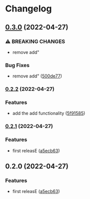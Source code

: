 # Changelog

## [0.3.0](https://github.com/martij19/go/compare/three/v0.2.2...three/v0.3.0) (2022-04-27)


### ⚠ BREAKING CHANGES

* remove add"

### Bug Fixes

* remove add" ([500de77](https://github.com/martij19/go/commit/500de772655ccb6385de45892860bf7a30821055))

### [0.2.2](https://github.com/martij19/go/compare/three-v0.2.1...three/v0.2.2) (2022-04-27)


### Features

* add the add functionality ([5f91585](https://github.com/martij19/go/commit/5f9158546e571263226f5a6975418b21053a1721))

### [0.2.1](https://github.com/martij19/go/compare/three-v0.2.0...three-v0.2.1) (2022-04-27)


### Features

* first releasE ([a5ecb63](https://github.com/martij19/go/commit/a5ecb63d50b54f664f41b3dcb7a260331f105168))

## 0.2.0 (2022-04-27)


### Features

* first releasE ([a5ecb63](https://github.com/martij19/go/commit/a5ecb63d50b54f664f41b3dcb7a260331f105168))
